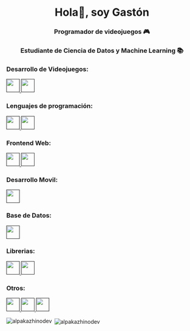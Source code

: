 <h1 align="center">Hola👋, soy Gastón</h1>
<h3 align="center">Programador de videojuegos 🎮</h3>
<h3 align="center">Estudiante de Ciencia de Datos y Machine Learning 📚</h3>


<h3 align="left">Desarrollo de Videojuegos:</h3>
<p align="left">
  <a href="">
    <img src="https://cdn.jsdelivr.net/gh/devicons/devicon/icons/unity/unity-original.svg" height="35"  width="35"/>
  </a>
  <a href="">
    <img src="https://cdn.jsdelivr.net/gh/devicons/devicon/icons/blender/blender-original.svg" height="35"  width="35"/>
  </a>
</p>


<h3 align="left">Lenguajes de programación:</h3>
<p align="left">
  <a href="">
    <img src="https://cdn.jsdelivr.net/gh/devicons/devicon/icons/csharp/csharp-original.svg" height="35"  width="35"/>
  </a>
  <a href="">
    <img src="https://cdn.jsdelivr.net/gh/devicons/devicon/icons/python/python-original.svg" height="35"  width="35"/>
  </a>
</p>


<h3 align="left">Frontend Web:</h3>
<p align="left">
  <a href="">
    <img src="https://cdn.jsdelivr.net/gh/devicons/devicon/icons/html5/html5-original.svg" height="35"  width="35"/> 
  </a>
  <a href="">  
    <img src="https://cdn.jsdelivr.net/gh/devicons/devicon/icons/css3/css3-original.svg" height="35"  width="35"/>
  </a>
</p>
 
<h3 align="left">Desarrollo Movil:</h3>
<p align="left">
  <a href="">
     <img src="https://cdn.jsdelivr.net/gh/devicons/devicon/icons/flutter/flutter-original.svg"  height="35"  width="35"/>      
  </a>
</p>

<h3 align="left">Base de Datos:</h3>
<p align="left">
  <a href="">
            <img src="https://cdn.jsdelivr.net/gh/devicons/devicon/icons/mysql/mysql-original-wordmark.svg" height="35"  width="35"/>
  </a>
</p>

<h3 align="left">Librerias:</h3>
<p align="left">
  <a href="">
    <img src="https://cdn.jsdelivr.net/gh/devicons/devicon/icons/numpy/numpy-original-wordmark.svg" height="35"  width="35"/>
  </a>
  <a href="">
    <img src="https://cdn.jsdelivr.net/gh/devicons/devicon/icons/pandas/pandas-original-wordmark.svg" height="35"  width="35"/>
  </a>
</p>


<h3 align="left">Otros:</h3>
<p align="left">
  <a href="">
            <img src="https://cdn.jsdelivr.net/gh/devicons/devicon/icons/git/git-original.svg" height="35"  width="35"/>
  </a>
  <a href="">
            <img src="https://cdn.jsdelivr.net/gh/devicons/devicon/icons/github/github-original.svg" height="35"  width="35"/>
  </a>
  <a href=""> 
            <img src="https://cdn.jsdelivr.net/gh/devicons/devicon/icons/vscode/vscode-original.svg"  height="35"  width="35"/>
  </a>
</p>


<p><img align="left" src="https://github-readme-stats.vercel.app/api/top-langs?username=alpakazhinodev&show_icons=true&theme=dark&locale=en&layout=compact" alt="alpakazhinodev" /></p>

<p>&nbsp;<img align="center" src="https://github-readme-stats.vercel.app/api?username=alpakazhinodev&show_icons=true&locale=en" alt="alpakazhinodev" /></p>
